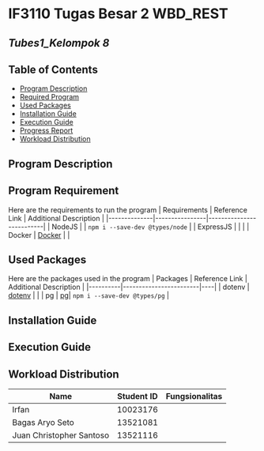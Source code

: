# IF3110 Tugas Besar 2 WBD_REST

## *Tubes1_Kelompok 8*

## **Table of Contents**
* [Program Description](#program-description)
* [Required Program](#required-program)
* [Used Packages](#used-packages)
* [Installation Guide](#installation-guide)
* [Execution Guide](#execution-guide)
* [Progress Report](#progress-report)
* [Workload Distribution](#workload-distribution)

## **Program Description**


## **Program Requirement**
Here are the requirements to run the program
| Requirements | Reference Link | Additional Description |
|--------------|----------------|--------------------------|
| NodeJS      |   | `npm i --save-dev @types/node` |
| ExpressJS   |   |  |
| Docker | [Docker](https://docs.docker.com/desktop/install/windows-install/) |  |


## **Used Packages**
Here are the packages used in the program
| Packages | Reference Link | Additional Description |
|----------|------------------------|----|
| dotenv  | [dotenv](https://www.npmjs.com/package/dotenv)  | |
| pg    | [pg](https://www.npmjs.com/package/pg)| `npm i --save-dev @types/pg` |

## **Installation Guide**


## **Execution Guide**



## **Workload Distribution**
| Name                     | Student ID | Fungsionalitas | 
|--------------------------|------------|-------------|
| Irfan                    | 10023176   |  |
| Bagas Aryo Seto          | 13521081   |  |
| Juan Christopher Santoso | 13521116   |  |

